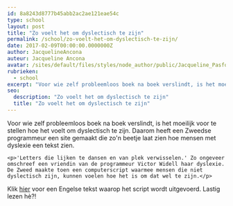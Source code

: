 ```yaml
---
id: 8a8243d8777b45abb2ac2ae121eae54c
type: school
layout: post
title: "Zo voelt het om dyslectisch te zijn"
permalink: /school/zo-voelt-het-om-dyslectisch-te-zijn/
date: 2017-02-09T00:00:00.0000000Z
author: JacquelineAncona
auteur: Jacqueline Ancona
avatar: /sites/default/files/styles/node_author/public/Jacqueline_Pasfoto.jpg?itok=RPZ_0CZG
rubrieken:
  - school
excerpt: "Voor wie zelf probleemloos boek na boek verslindt, is het moeilijk voor te stellen hoe het voelt om dyslectisch te zijn. Daarom heeft een Zweedse programmeur een site gemaakt die zo'n beetje laat zien hoe mensen met dyslexie een tekst zien.  "
seo:
  description: "Zo voelt het om dyslectisch te zijn"
  title: "Zo voelt het om dyslectisch te zijn"
---
```

Voor wie zelf probleemloos boek na boek verslindt, is het moeilijk voor te stellen hoe het voelt om dyslectisch te zijn. Daarom heeft een Zweedse programmeur een site gemaakt die zo'n beetje laat zien hoe mensen met dyslexie een tekst zien.  

    <p>'Letters die lijken te dansen en van plek verwisselen.' Zo ongeveer omschreef een vriendin van de programmeur Victor Widell haar dyslexie. De Zweed maakte toen een computerscript waarmee mensen die niet dyslectisch zijn, kunnen voelen hoe het is om dat wel te zijn.</p>
<p>Klik <a href="https://geon.github.io/programming/2016/03/03/dsxyliea?utm_source=hackernewsletter&amp;utm_medium=email&amp;utm_term=featured" target="_blank">hier</a> voor een Engelse tekst waarop het script wordt uitgevoerd. Lastig lezen hè?!</p>  

